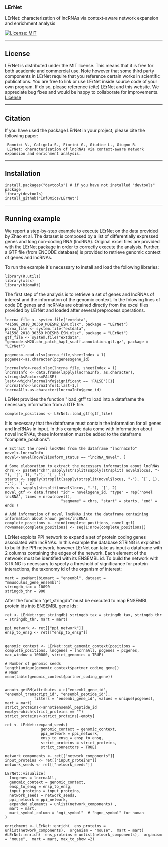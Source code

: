 ### LErNet
LErNet: characterization of lncRNAs via context-aware network expansion and enrichment analysis

[![License: MIT](https://img.shields.io/badge/License-MIT-yellow.svg)](https://opensource.org/licenses/MIT) [](#lang-en)

<hr />


## License
LErNet is distributed under the MIT license. This means that it is free for both academic and commercial use. Note however that some third party components in LErNet require that you reference certain works in scientific publications.
You are free to link or use LErNet inside source code of your own program. If do so, please reference (cite) LErNet and this website. We appreciate bug fixes and would be happy to collaborate for improvements. 
[License](https://raw.githubusercontent.com/InfOmics/LErNet/master/LICENSE)

<hr />

## Citation
If you have used the package LErNet in your project, please cite the following paper:

     Bonnici V., Caligola S., Fiorini G., Giudice L., Giugno R.
     LErNet: characterization of lncRNAs via context-aware network expansion and enrichment analysis.
     
<hr />

## Installation

```
install.packages("devtools") # if you have not installed "devtools" package
library(devtools)
install_github("InfOmics/LErNet")
```

<hr />

## Running example

We report a step-by-step example to execute LErNet on the data provided by Zhao et al. The dataset is composed by a list of differentially expressed genes and long non-coding RNA (lncRNA). Original excel files are provided with the LErNet package in order to correctly execute the analysis. Further, a GTF file (from ENCODE database) is provided to retrieve genomic context of genes and lncRNAs.

To run the example it's necessary to install and load the following libraries:

```
library(R.utils)
library(xlsx)
library(biomaRt)

```
The first step of the analysis is to retrieve a set of genes and lncRNAs of interest and the information of the genomic context. In the folowing lines of code DE genes and lncRNAs are obtained directly from the excel files provided by LErNet and loaded after several preprocess operations. 
 

```
lncrna_file <- system.file("extdata", "41598_2018_30359_MOESM2_ESM.xlsx", package = "LErNet")
pcrna_file <- system.file("extdata", "41598_2018_30359_MOESM3_ESM.xlsx", package = "LErNet")
gtf_file <- system.file("extdata", "gencode.vM20.chr_patch_hapl_scaff.annotation.gtf.gz", package = "LErNet")

pcgenes<-read.xlsx(pcrna_file,sheetIndex = 1)
pcgenes<-as.character(pcgenes$gene_id)

lncrnaInfo<-read.xlsx(lncrna_file, sheetIndex = 1)
lncrnaInfo <- data.frame(lapply(lncrnaInfo, as.character), stringsAsFactors=FALSE)
last<-which(lncrnaInfo$significant == 'FALSE')[1]
lncrnaInfo<-lncrnaInfo[1:last-1,]
lncrnaAll<-as.character(lncrnaInfo$gene_id)

```
LErNet provides the function "load_gtf" to load into a dataframe the necessary information from a GTF file.

```
complete_positions <- LErNet::load_gtf(gtf_file)
```

It is necessary that the dataframe must contain the information for all genes and lncRNAs in input. In this example data come with information about novel lncRNAs, these information must be added to the dataframe "complete_positions":


```
# Sxtract the novel lncRNAs from the dataframe "lncrnaInfo"
novel<-lncrnaInfo
novel<-novel[novel$isoform_status == "lncRNA_Novel", ]

# Some elaboration to extract the necessary information about lncRNAs 
chrs <- paste0("chr",sapply(strsplit(sapply(strsplit( novel$locus, "-"), `[`, 1), ":"), `[`, 1))
starts <- sapply(strsplit(sapply(strsplit(novel$locus, "-"), `[`, 1), ":"), `[`, 2)
ends <- sapply(strsplit(novel$locus, "-"), `[`, 2)
novel_gtf <- data.frame( "id" = novel$gene_id, "type" = rep('novel lncRNA', times = nrow(novel)),
                         "seqname" = chrs, "start" = starts, "end" = ends )

# Add information of novel lncRNAs into the dataframe containing information about known genes/lncRNAs
complete_positions <- rbind(complete_positions, novel_gtf)
rownames(complete_positions) <- seq(1:nrow(complete_positions))
```

LErNet exploits PPI network to expand a set of protein coding genes associated with lncRNAs. In this example the database STRING is exploited to build the PPI network, however LErNet can take as input a dataframe with 2 columns containing the edges of the network. Each element of the netwoek must be identified with its ENSEMBL id. To build the network with STRING is necessary to specfy a threshold
of significance for protein interactions, the taxonomy id of the organism of interest:


```
mart = useMart(biomart = "ensembl", dataset = "mmusculus_gene_ensembl")
stringdb_tax = 10090
stringdb_thr = 900
```

After the function "get_stringdb" must be executed to map ENSEMBL protein ids into ENSEMBL gene ids:

```
ret <- LErNet::get_stringdb( stringdb_tax = stringdb_tax, stringdb_thr = stringdb_thr, mart = mart)
```


```
ppi_network <- ret[["ppi_network"]]
ensp_to_ensg <- ret[["ensp_to_ensg"]]


genomic_context <- LErNet::get_genomic_context(positions = complete_positions, lncgenes = lncrnaAll, pcgenes = pcgenes, max_window = 100000, strict_genomics = TRUE)

# Number of genomic seeds
length(unique(genomic_context$partner_coding_gene))
# Mean
mean(table(genomic_context$partner_coding_gene))


annot<-getBM(attributes = c("ensembl_gene_id", "ensembl_transcript_id", "ensembl_peptide_id"),
             filters = "ensembl_gene_id", values = unique(pcgenes), mart = mart)
strict_proteins<-annot$ensembl_peptide_id
empty<-which(strict_proteins == "")
strict_proteins<-strict_proteins[-empty]

ret <- LErNet::expand_seeds(
                genomic_context = genomic_context,
                ppi_network = ppi_network,
                ensp_to_ensg = ensp_to_ensg,
                strict_proteins = strict_proteins,
                strict_connectors = TRUE)

network_components <- ret[["network_components"]]
input_proteins <- ret[["input_proteins"]]
network_seeds <- ret[["network_seeds"]]

LErNet::visualize(
  lncgenes = lncrnaAll,
  genomic_context = genomic_context,
  ensp_to_ensg = ensp_to_ensg,
  input_proteins = input_proteins,
  network_seeds = network_seeds,
  ppi_network = ppi_network,
  expanded_elements = unlist(network_components) ,
  mart = mart,
  mart_symbol_column = "mgi_symbol"  # "hgnc_symbol" for human
)

enrichment <- LErNet::enrich(  ens_proteins = unlist(network_components),  organism = "mouse",  mart = mart)
#LErNet::enrich(  ens_proteins = unlist(network_components),  organism = "mouse",  mart = mart, max_to_show =2)
```
